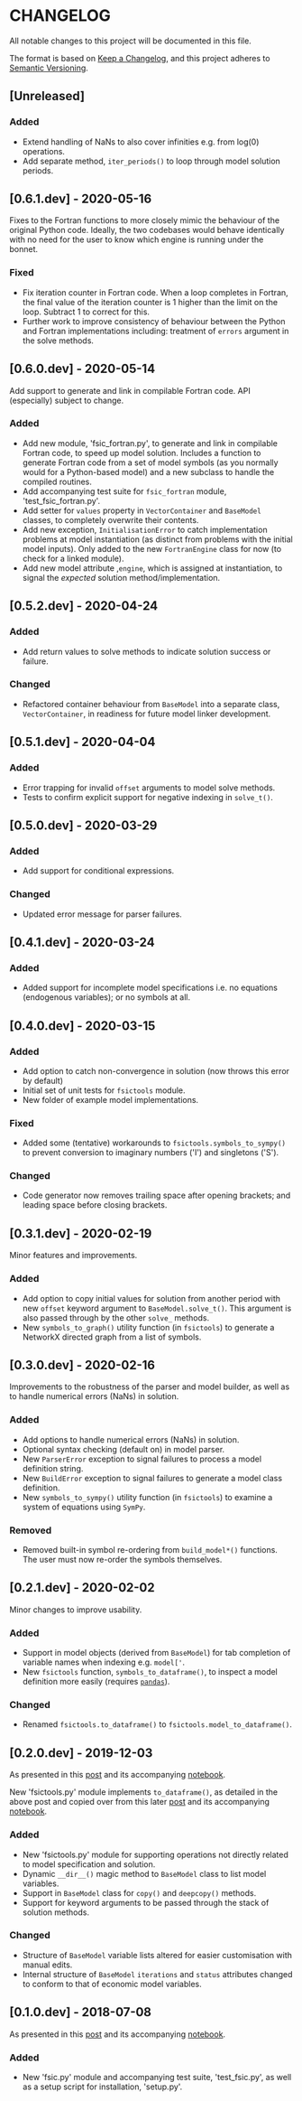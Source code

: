 # CHANGELOG

All notable changes to this project will be documented in this file.

The format is based on [Keep a
Changelog](https://keepachangelog.com/en/1.0.0/), and this project adheres to
[Semantic Versioning](https://semver.org/spec/v2.0.0.html).


## [Unreleased]

### Added

- Extend handling of NaNs to also cover infinities e.g. from log(0) operations.
- Add separate method, `iter_periods()` to loop through model solution periods.


## [0.6.1.dev] - 2020-05-16

Fixes to the Fortran functions to more closely mimic the behaviour of the
original Python code. Ideally, the two codebases would behave identically with
no need for the user to know which engine is running under the bonnet.

### Fixed

- Fix iteration counter in Fortran code. When a loop completes in Fortran, the
  final value of the iteration counter is 1 higher than the limit on the
  loop. Subtract 1 to correct for this.
- Further work to improve consistency of behaviour between the Python and
  Fortran implementations including: treatment of `errors` argument in the
  solve methods.


## [0.6.0.dev] - 2020-05-14

Add support to generate and link in compilable Fortran code. API (especially)
subject to change.

### Added

- Add new module, 'fsic_fortran.py', to generate and link in compilable Fortran
  code, to speed up model solution. Includes a function to generate Fortran code from a
  set of model symbols (as you normally would for a Python-based model) and a
  new subclass to handle the compiled routines.
- Add accompanying test suite for `fsic_fortran` module,
  'test_fsic_fortran.py'.
- Add setter for `values` property in `VectorContainer` and `BaseModel`
  classes, to completely overwrite their contents.
- Add new exception, `InitialisationError` to catch implementation problems at
  model instantiation (as distinct from problems with the initial model
  inputs). Only added to the new `FortranEngine` class for now (to check for a
  linked module).
- Add new model attribute ,`engine`, which is assigned at instantiation, to
  signal the *expected* solution method/implementation.


## [0.5.2.dev] - 2020-04-24

### Added

- Add return values to solve methods to indicate solution success or failure.

### Changed

- Refactored container behaviour from `BaseModel` into a separate class,
  `VectorContainer`, in readiness for future model linker development.


## [0.5.1.dev] - 2020-04-04

### Added

- Error trapping for invalid `offset` arguments to model solve methods.
- Tests to confirm explicit support for negative indexing in `solve_t()`.


## [0.5.0.dev] - 2020-03-29

### Added

- Add support for conditional expressions.

### Changed

- Updated error message for parser failures.


## [0.4.1.dev] - 2020-03-24

### Added

- Added support for incomplete model specifications i.e. no equations
  (endogenous variables); or no symbols at all.


## [0.4.0.dev] - 2020-03-15

### Added

- Add option to catch non-convergence in solution (now throws this error by
  default)
- Initial set of unit tests for `fsictools` module.
- New folder of example model implementations.

### Fixed

- Added some (tentative) workarounds to `fsictools.symbols_to_sympy()` to
  prevent conversion to imaginary numbers ('I') and singletons ('S').

### Changed

- Code generator now removes trailing space after opening brackets; and leading
  space before closing brackets.


## [0.3.1.dev] - 2020-02-19

Minor features and improvements.

### Added

- Add option to copy initial values for solution from another period with new
  `offset` keyword argument to `BaseModel.solve_t()`. This argument is also
  passed through by the other `solve_` methods.
- New `symbols_to_graph()` utility function (in `fsictools`) to generate a
  NetworkX directed graph from a list of symbols.


## [0.3.0.dev] - 2020-02-16

Improvements to the robustness of the parser and model builder, as well as to
handle numerical errors (NaNs) in solution.

### Added

- Add options to handle numerical errors (NaNs) in solution.
- Optional syntax checking (default on) in model parser.
- New `ParserError` exception to signal failures to process a model definition
  string.
- New `BuildError` exception to signal failures to generate a model class
  definition.
- New `symbols_to_sympy()` utility function (in `fsictools`) to examine a
  system of equations using `SymPy`.

### Removed

- Removed built-in symbol re-ordering from `build_model*()` functions. The user
  must now re-order the symbols themselves.


## [0.2.1.dev] - 2020-02-02

Minor changes to improve usability.

### Added

- Support in model objects (derived from `BaseModel`) for tab completion of
  variable names when indexing e.g. `model['`.
- New `fsictools` function, `symbols_to_dataframe()`, to inspect a model
  definition more easily (requires [`pandas`](https://pandas.pydata.org/)).

### Changed

- Renamed `fsictools.to_dataframe()` to `fsictools.model_to_dataframe()`.


## [0.2.0.dev] - 2019-12-03

As presented in this
[post](https://www.christhoung.com/2019/07/27/fsic-update/) and its
accompanying
[notebook](https://github.com/ChrisThoung/website/tree/master/code/2019-07-27_fsic_update).

New 'fsictools.py' module implements `to_dataframe()`, as detailed in the above
post and copied over from this later
[post](https://www.christhoung.com/2019/12/03/sympy-sim/) and its accompanying
[notebook](https://github.com/ChrisThoung/website/tree/master/code/2019-12-03_sympy_sim).

### Added

- New 'fsictools.py' module for supporting operations not directly related to
  model specification and solution.
- Dynamic `__dir__()` magic method to `BaseModel` class to list model
  variables.
- Support in `BaseModel` class for `copy()` and `deepcopy()` methods.
- Support for keyword arguments to be passed through the stack of solution
  methods.

### Changed

- Structure of `BaseModel` variable lists altered for easier customisation with
  manual edits.
- Internal structure of `BaseModel` `iterations` and `status` attributes
  changed to conform to that of economic model variables.


## [0.1.0.dev] - 2018-07-08

As presented in this
[post](https://www.christhoung.com/2018/07/08/fsic-gl2007-pc/) and its
accompanying
[notebook](https://github.com/ChrisThoung/website/tree/master/code/2018-07-08_fsic_pc).

### Added

- New 'fsic.py' module and accompanying test suite, 'test_fsic.py', as well as
  a setup script for installation, 'setup.py'.
